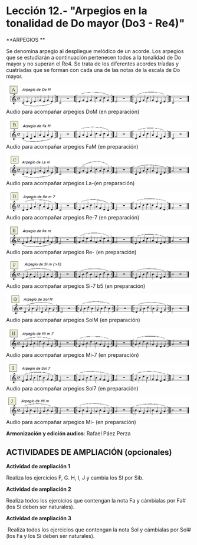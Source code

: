
# Lección 12.- "Arpegios en la tonalidad de Do mayor (Do3 - Re4)"

**ARPEGIOS **

Se denomina arpegio al despliegue melódico de un acorde. Los arpegios que se estudiarán a continuación pertenecen todos a la tonalidad de Do mayor y no superan el Re4. Se trata de los diferentes acordes tríadas y cuatríadas que se forman con cada una de las notas de la escala de Do mayor.

![](/assets/EjerFla_Arpegio1_DoM.gif)
Audio para acompañar arpegios DoM (en preparación)
<br />



![](/assets/EjerFla_Arpegio2_FaM.gif)
Audio para acompañar arpegios FaM (en preparación)
<br />



![](/assets/EjerFla_Arpegio3_Lam.gif)
Audio para acompañar arpegios La-(en preparación)
<br />



![](/assets/EjerFla_Arpegio4_Re-7.gif)
Audio para acompañar arpegios Re-7 (en preparación)
<br />



![](/assets/EjerFla_Arpegio5_Re-.gif)
Audio para acompañar arpegios Re- (en preparación)
<br />



![](/assets/EjerFla_Arpegio6_Si-7b5.gif)
Audio para acompañar arpegios Si-7 b5 (en preparación) 
<br />



![](/assets/EjerFla_Arpegio7_SolM.gif)
Audio para acompañar arpegios SolM (en preparación) 
<br />



![](/assets/EjerFla_Arpegio8_Mi-7.gif)
Audio para acompañar arpegios Mi-7 (en preparación)
<br />



![](/assets/EjerFla_Arpegio9_Sol7.gif)
Audio para acompañar arpegios Sol7 (en preparación)
<br />



![](/assets/EjerFla_Arpegio10_Mi-.gif)
Audio para acompañar arpegios Mi- (en preparación)

**Armonización y edición audios**: Rafael Páez Perza
<br />



## ACTIVIDADES DE AMPLIACIÓN (opcionales)

**Actividad de ampliación 1**

Realiza los ejercicios F, G. H, I, J y cambia los SI por Sib. 

**Actividad de ampliación 2**

Realiza todos los ejercicios que contengan la nota Fa y cámbialas por Fa# (los Si deben ser naturales).

**Actividad de ampliación 3**

 Realiza todos los ejercicios que contengan la nota Sol y cámbialas por Sol# (los Fa y los Si deben ser naturales).
